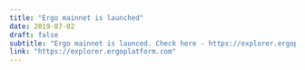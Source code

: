 ```yaml
---
title: "Ergo mainnet is launched"
date: 2019-07-02
draft: false
subtitle: "Ergo mainnet is launced. Check here - https://explorer.ergoplatform.com"
link: "https://explorer.ergoplatform.com"
---
```

